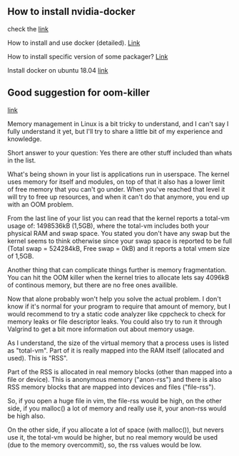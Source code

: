 ## How to install nvidia-docker

check the [link](https://chunml.github.io/ChunML.github.io/project/Installing-NVIDIA-Docker-On-Ubuntu-16.04/)

How to install and use docker (detailed). [Link](https://www.digitalocean.com/community/tutorials/how-to-install-and-use-docker-on-ubuntu-18-04?fbclid=IwAR2zWGd0M5CFoTdrKUkbCiEhLagv9YoqNHi_Wp8jBROsRNDAnJkZqEkP5Tk)

How to install specific version of some packager? [Link](https://askubuntu.com/questions/428772/how-to-install-specific-version-of-some-package?fbclid=IwAR0ghBWv8PZGhyvg4IcFvsq_ImtpQ5nYNozd9M4I7Po1QXK03mbB6MuApYg)

Install docker on ubuntu 18.04 [link](https://phoenixnap.com/kb/how-to-install-docker-on-ubuntu-18-04?fbclid=IwAR0ghBWv8PZGhyvg4IcFvsq_ImtpQ5nYNozd9M4I7Po1QXK03mbB6MuApYg)

## Good suggestion for oom-killer

[link](https://stackoverflow.com/questions/9199731/understanding-the-linux-oom-killers-logs)

Memory management in Linux is a bit tricky to understand, and I can't say I fully understand it yet, but I'll try to share a little bit of my experience and knowledge.

Short answer to your question: Yes there are other stuff included than whats in the list.

What's being shown in your list is applications run in userspace. The kernel uses memory for itself and modules, on top of that it also has a lower limit of free memory that you can't go under. When you've reached that level it will try to free up resources, and when it can't do that anymore, you end up with an OOM problem.

From the last line of your list you can read that the kernel reports a total-vm usage of: 1498536kB (1,5GB), where the total-vm includes both your physical RAM and swap space. You stated you don't have any swap but the kernel seems to think otherwise since your swap space is reported to be full (Total swap = 524284kB, Free swap = 0kB) and it reports a total vmem size of 1,5GB.

Another thing that can complicate things further is memory fragmentation. You can hit the OOM killer when the kernel tries to allocate lets say 4096kB of continous memory, but there are no free ones availible.

Now that alone probably won't help you solve the actual problem. I don't know if it's normal for your program to require that amount of memory, but I would recommend to try a static code analyzer like cppcheck to check for memory leaks or file descriptor leaks. You could also try to run it through Valgrind to get a bit more information out about memory usage.

As I understand, the size of the virtual memory that a process uses is listed as "total-vm". Part of it is really mapped into the RAM itself (allocated and used). This is "RSS".

Part of the RSS is allocated in real memory blocks (other than mapped into a file or device). This is anonymous memory ("anon-rss") and there is also RSS memory blocks that are mapped into devices and files ("file-rss").

So, if you open a huge file in vim, the file-rss would be high, on the other side, if you malloc() a lot of memory and really use it, your anon-rss would be high also.

On the other side, if you allocate a lot of space (with malloc()), but nevers use it, the total-vm would be higher, but no real memory would be used (due to the memory overcommit), so, the rss values would be low.
